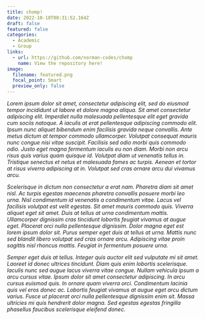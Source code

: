 ```yaml
---
title: chomp!
date: 2022-10-18T08:31:52.164Z
draft: false
featured: false
categories:
  - Academic
  - Group
links:
  - url: https://github.com/norman-codes/chomp
    name: View the repository here!
image:
  filename: featured.png
  focal_point: Smart
  preview_only: false
---
```

*Lorem ipsum dolor sit amet, consectetur adipiscing elit, sed do eiusmod tempor incididunt ut labore et dolore magna aliqua. Sit amet consectetur adipiscing elit. Imperdiet nulla malesuada pellentesque elit eget gravida cum sociis natoque. A iaculis at erat pellentesque adipiscing commodo elit. Ipsum nunc aliquet bibendum enim facilisis gravida neque convallis. Ante metus dictum at tempor commodo ullamcorper. Volutpat consequat mauris nunc congue nisi vitae suscipit. Facilisis sed odio morbi quis commodo odio. Justo eget magna fermentum iaculis eu non diam. Morbi non arcu risus quis varius quam quisque id. Volutpat diam ut venenatis tellus in. Tristique senectus et netus et malesuada fames ac turpis. Aenean et tortor at risus viverra adipiscing at in. Volutpat sed cras ornare arcu dui vivamus arcu.*

*Scelerisque in dictum non consectetur a erat nam. Pharetra diam sit amet nisl. Ac turpis egestas maecenas pharetra convallis posuere morbi leo urna. Nisl condimentum id venenatis a condimentum vitae. Lacus vel facilisis volutpat est velit egestas. Sit amet mauris commodo quis. Viverra aliquet eget sit amet. Duis at tellus at urna condimentum mattis. Ullamcorper dignissim cras tincidunt lobortis feugiat vivamus at augue eget. Placerat orci nulla pellentesque dignissim. Dolor magna eget est lorem ipsum dolor sit. Purus semper eget duis at tellus at urna. Mattis nunc sed blandit libero volutpat sed cras ornare arcu. Adipiscing vitae proin sagittis nisl rhoncus mattis. Feugiat in fermentum posuere urna.*

*Semper eget duis at tellus. Integer quis auctor elit sed vulputate mi sit amet. Laoreet id donec ultrices tincidunt. Diam quis enim lobortis scelerisque. Iaculis nunc sed augue lacus viverra vitae congue. Nullam vehicula ipsum a arcu cursus vitae. Ipsum dolor sit amet consectetur adipiscing. In arcu cursus euismod quis. In ornare quam viverra orci. Condimentum lacinia quis vel eros donec ac. Lobortis feugiat vivamus at augue eget arcu dictum varius. Fusce ut placerat orci nulla pellentesque dignissim enim sit. Massa ultricies mi quis hendrerit dolor magna. Sed egestas egestas fringilla phasellus faucibus scelerisque eleifend donec.*